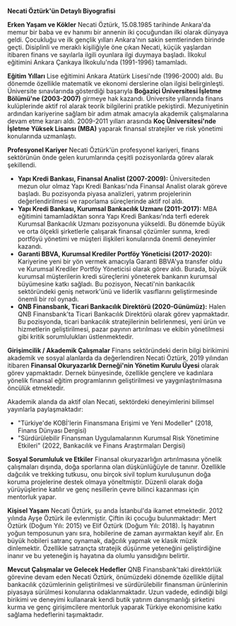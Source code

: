 **Necati Öztürk'ün Detaylı Biyografisi**

**Erken Yaşam ve Kökler**
Necati Öztürk, 15.08.1985 tarihinde Ankara'da memur bir baba ve ev hanımı bir annenin iki çocuğundan ilki olarak dünyaya geldi. Çocukluğu ve ilk gençlik yılları Ankara'nın sakin semtlerinden birinde geçti. Disiplinli ve meraklı kişiliğiyle öne çıkan Necati, küçük yaşlardan itibaren finans ve sayılarla ilgili oyunlara ilgi duymaya başladı. İlkokul eğitimini Ankara Çankaya İlkokulu'nda (1991-1996) tamamladı.

**Eğitim Yılları**
Lise eğitimini Ankara Atatürk Lisesi'nde (1996-2000) aldı. Bu dönemde özellikle matematik ve ekonomi derslerine olan ilgisi belirginleşti. Üniversite sınavlarında gösterdiği başarıyla **Boğaziçi Üniversitesi İşletme Bölümü'ne (2003-2007)** girmeye hak kazandı. Üniversite yıllarında finans kulüplerinde aktif rol alarak teorik bilgilerini pratikle pekiştirdi. Mezuniyetinin ardından kariyerine sağlam bir adım atmak amacıyla akademik çalışmalarına devam etme kararı aldı. 2009-2011 yılları arasında **Koç Üniversitesi'nde İşletme Yüksek Lisansı (MBA)** yaparak finansal stratejiler ve risk yönetimi konularında uzmanlaştı.

**Profesyonel Kariyer**
Necati Öztürk'ün profesyonel kariyeri, finans sektörünün önde gelen kurumlarında çeşitli pozisyonlarda görev alarak şekillendi.

*   **Yapı Kredi Bankası, Finansal Analist (2007-2009):** Üniversiteden mezun olur olmaz Yapı Kredi Bankası'nda Finansal Analist olarak göreve başladı. Bu pozisyonda piyasa analizleri, yatırım projelerinin değerlendirilmesi ve raporlama süreçlerinde aktif rol aldı.
*   **Yapı Kredi Bankası, Kurumsal Bankacılık Uzmanı (2011-2017):** MBA eğitimini tamamladıktan sonra Yapı Kredi Bankası'nda terfi ederek Kurumsal Bankacılık Uzmanı pozisyonuna yükseldi. Bu dönemde büyük ve orta ölçekli şirketlerle çalışarak finansal çözümler sunma, kredi portföyü yönetimi ve müşteri ilişkileri konularında önemli deneyimler kazandı.
*   **Garanti BBVA, Kurumsal Krediler Portföy Yöneticisi (2017-2020):** Kariyerine yeni bir yön vermek amacıyla Garanti BBVA'ya transfer oldu ve Kurumsal Krediler Portföy Yöneticisi olarak görev aldı. Burada, büyük kurumsal müşterilerin kredi süreçlerini yöneterek bankanın kurumsal büyümesine katkı sağladı. Bu pozisyon, Necati'nin bankacılık sektöründeki geniş network'ünü ve liderlik vasıflarını geliştirmesinde önemli bir rol oynadı.
*   **QNB Finansbank, Ticari Bankacılık Direktörü (2020-Günümüz):** Halen QNB Finansbank'ta Ticari Bankacılık Direktörü olarak görev yapmaktadır. Bu pozisyonda, ticari bankacılık stratejilerinin belirlenmesi, yeni ürün ve hizmetlerin geliştirilmesi, pazar payının artırılması ve ekibin yönetilmesi gibi kritik sorumlulukları üstlenmektedir.

**Girişimcilik / Akademik Çalışmalar**
Finans sektöründeki derin bilgi birikimini akademik ve sosyal alanlarda da değerlendiren Necati Öztürk, 2019 yılından itibaren **Finansal Okuryazarlık Derneği'nin Yönetim Kurulu Üyesi** olarak görev yapmaktadır. Dernek bünyesinde, özellikle gençlere ve kadınlara yönelik finansal eğitim programlarının geliştirilmesi ve yaygınlaştırılmasına öncülük etmektedir.

Akademik alanda da aktif olan Necati, sektördeki deneyimlerini bilimsel yayınlarla paylaşmaktadır:
*   "Türkiye'de KOBİ'lerin Finansmana Erişimi ve Yeni Modeller" (2018, Finans Dünyası Dergisi)
*   "Sürdürülebilir Finansman Uygulamalarının Kurumsal Risk Yönetimine Etkileri" (2022, Bankacılık ve Finans Araştırmaları Dergisi)

**Sosyal Sorumluluk ve Etkiler**
Finansal okuryazarlığın artırılmasına yönelik çalışmaları dışında, doğa sporlarına olan düşkünlüğüyle de tanınır. Özellikle dağcılık ve trekking tutkusu, onu birçok sivil toplum kuruluşunun doğa koruma projelerine destek olmaya yöneltmiştir. Düzenli olarak doğa yürüyüşlerine katılır ve genç nesillerin çevre bilinci kazanması için mentorluk yapar.

**Kişisel Yaşam**
Necati Öztürk, şu anda İstanbul'da ikamet etmektedir. 2012 yılında Ayşe Öztürk ile evlenmiştir. Çiftin iki çocuğu bulunmaktadır: Mert Öztürk (Doğum Yılı: 2015) ve Elif Öztürk (Doğum Yılı: 2018). İş hayatının yoğun temposunun yanı sıra, hobilerine de zaman ayırmaktan keyif alır. En büyük hobileri satranç oynamak, dağcılık yapmak ve klasik müzik dinlemektir. Özellikle satrançta stratejik düşünme yeteneğini geliştirdiğine inanır ve bu yeteneğin iş hayatına da olumlu yansıdığını belirtir.

**Mevcut Çalışmalar ve Gelecek Hedefler**
QNB Finansbank'taki direktörlük görevine devam eden Necati Öztürk, önümüzdeki dönemde özellikle dijital bankacılık çözümlerinin geliştirilmesi ve sürdürülebilir finansman ürünlerinin piyasaya sürülmesi konularına odaklanmaktadır. Uzun vadede, edindiği bilgi birikimi ve deneyimi kullanarak kendi butik yatırım danışmanlığı şirketini kurma ve genç girişimcilere mentorluk yaparak Türkiye ekonomisine katkı sağlama hedeflerini taşımaktadır.